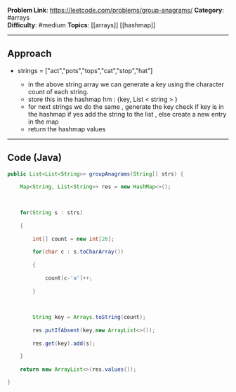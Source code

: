 
**Problem Link**: https://leetcode.com/problems/group-anagrams/
**Category**: #arrays  
**Difficulty**: #medium 
**Topics**: [[arrays]] [[hashmap]] 

---

## Approach

- strings = ["act","pots","tops","cat","stop","hat"]


	- in the above string array we can generate a key using the character count of each string.
	- store this in the hashmap hm : {key, List < string > }
	- for next strings we do the same , generate the key check if key is in the hashmap if yes add the string to the list , else create a new entry in the map
	- return the hashmap values

---

## Code (Java)

```java
public List<List<String>> groupAnagrams(String[] strs) {

	Map<String, List<String>> res = new HashMap<>();
	
	  
	
	for(String s : strs)
	
	{
	
		int[] count = new int[26];
		
		for(char c : s.toCharArray())
		
		{
		
			count[c-'a']++;
		
		}
		
		  
		
		String key = Arrays.toString(count);
		
		res.putIfAbsent(key,new ArrayList<>());
		
		res.get(key).add(s);
	
	}
	
	return new ArrayList<>(res.values());

}
```








